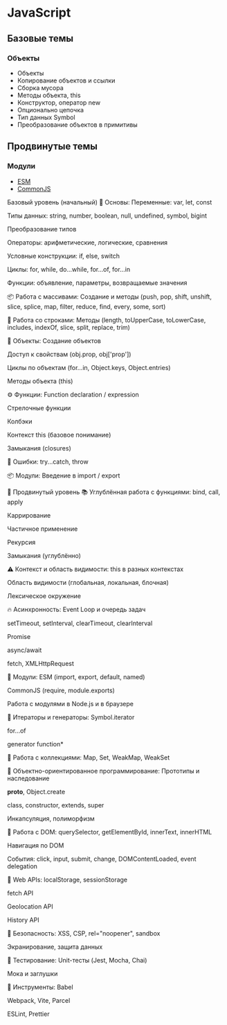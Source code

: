 # JavaScript

## Базовые темы

### Объекты

* Объекты
* Копирование объектов и ссылки
* Сборка мусора
* Методы объекта, this
* Конструктор, оператор new
* Опционально цепочка
* Тип данных Symbol
* Преобразование объектов в примитивы

## Продвинутые темы

### Модули

* [ESM](Модули/ESM.md)
* [CommonJS](Модули/CommonJS.md)




Базовый уровень (начальный)
🧠 Основы:
Переменные: var, let, const

Типы данных: string, number, boolean, null, undefined, symbol, bigint

Преобразование типов

Операторы: арифметические, логические, сравнения

Условные конструкции: if, else, switch

Циклы: for, while, do...while, for...of, for...in

Функции: объявление, параметры, возвращаемые значения

📦 Работа с массивами:
Создание и методы (push, pop, shift, unshift, slice, splice, map, filter, reduce, find, every, some, sort)

📄 Работа со строками:
Методы (length, toUpperCase, toLowerCase, includes, indexOf, slice, split, replace, trim)

🧱 Объекты:
Создание объектов

Доступ к свойствам (obj.prop, obj['prop'])

Циклы по объектам (for...in, Object.keys, Object.entries)

Методы объекта (this)

⚙️ Функции:
Function declaration / expression

Стрелочные функции

Колбэки

Контекст this (базовое понимание)

Замыкания (closures)

🧪 Ошибки:
try...catch, throw

📦 Модули:
Введение в import / export

🚀 Продвинутый уровень
📚 Углублённая работа с функциями:
bind, call, apply

Каррирование

Частичное применение

Рекурсия

Замыкания (углублённо)

⚠️ Контекст и область видимости:
this в разных контекстах

Область видимости (глобальная, локальная, блочная)

Лексическое окружение

🔥 Асинхронность:
Event Loop и очередь задач

setTimeout, setInterval, clearTimeout, clearInterval

Promise

async/await

fetch, XMLHttpRequest

📂 Модули:
ESM (import, export, default, named)

CommonJS (require, module.exports)

Работа с модулями в Node.js и в браузере

🔁 Итераторы и генераторы:
Symbol.iterator

for...of

generator function*

🧩 Работа с коллекциями:
Map, Set, WeakMap, WeakSet

🧠 Объектно-ориентированное программирование:
Прототипы и наследование

__proto__, Object.create

class, constructor, extends, super

Инкапсуляция, полиморфизм

🧱 Работа с DOM:
querySelector, getElementById, innerText, innerHTML

Навигация по DOM

События: click, input, submit, change, DOMContentLoaded, event delegation

🧬 Web APIs:
localStorage, sessionStorage

fetch API

Geolocation API

History API

🔐 Безопасность:
XSS, CSP, rel="noopener", sandbox

Экранирование, защита данных

🧪 Тестирование:
Unit-тесты (Jest, Mocha, Chai)

Мока и заглушки

🧰 Инструменты:
Babel

Webpack, Vite, Parcel

ESLint, Prettier